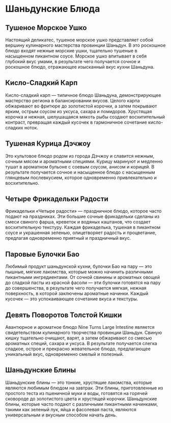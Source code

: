 # Шаньдунские Блюда

## Тушеное Морское Ушко

Настоящий деликатес, тушеное морское ушко представляет собой вершину кулинарного мастерства провинции Шаньдун. В это роскошное блюдо входят нежные морские ушки, тщательно тушеные в насыщенном пикантном соусе. Морское ушко впитывает в себя глубокий вкус умами, в результате чего получается сочное и роскошное блюдо, отражающее изысканный вкус кухни Шаньдуна.

## Кисло-Сладкий Карп

Кисло-сладкий карп — типичное блюдо Шаньдуна, демонстрирующее мастерство региона в балансировании вкусов. Целого карпа обжаривают во фритюре до золотистой корочки, а затем покрывают ярким, острым соусом из уксуса, сахара и помидоров. Хрустящая корочка и нежная, шелушащаяся мякоть рыбы создают восхитительный контраст, превращая каждый кусочек в гармоничное сочетание кисло-сладких ноток.

## Тушеная Курица Дэчжоу

Это культовое блюдо родом из города Дэчжоу и славится нежным, сочным мясом и ароматными специями. Курицу маринуют и медленно тушат в ароматном бульоне с соевым соусом, анисом и корицей. В результате получается сочное и насыщенное блюдо с насыщенным глянцевым послевкусием, которое одновременно привлекательно и восхитительно.

## Четыре Фрикадельки Радости

Фрикадельки «Четыре радости» — праздничное блюдо, которое часто подают на праздниках. Эти большие сочные фрикадельки сделаны из смеси свиного фарша, креветок и водяных каштанов, что создает восхитительную текстуру. Каждая фрикаделька, тушеная в пикантном соусе и украшенная зеленью, олицетворяет радость и процветание, предлагая одновременно приятный и праздничный вкус.

## Паровые Булочки Бао

Любимый продукт шаньдунской кухни, булочки Бао на пару — это пышные, мягкие лакомства, которые можно начинить различными пикантными ингредиентами. От сочной свинины и ароматных овощей до сладкой пасты из красной фасоли — эти булочки готовятся на пару до совершенства, в результате чего получается мягкая, нежная поверхность, в которой заключены ароматные начинки. Каждый кусочек — это успокаивающее сочетание вкуса и текстуры.

## Девять Поворотов Толстой Кишки

Авантюрное и ароматное блюдо Nine Turns Large Intestine является свидетельством кулинарного творчества провинции Шаньдун. Свиную кишку тщательно очищают, варят, а затем обжаривают со смесью ароматных специй, сахара и уксуса. В результате получается слегка сладкое, острое и прекрасно жевательное блюдо, предлагающее уникальный вкус, одновременно смелый и полезный.

## Шаньдунские Блины

Шаньдунские блины — это тонкие, хрустящие лакомства, которые являются любимым блюдом на завтрак. Эти блины, приготовленные из простого теста из пшеничной муки и воды, готовятся на горячей сковороде до золотистого цвета и хрустящей корочки. Шаньдунские блины, которые часто подают с различными пикантными начинками, такими как зеленый лук, яйца и фасолевая паста, являются универсальным и вкусным способом начать день.